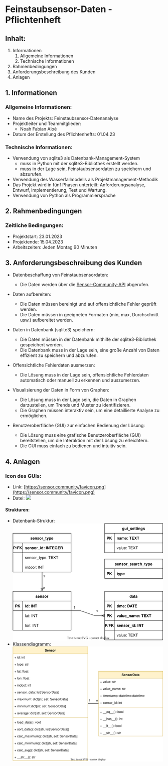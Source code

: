 # Feinstaubsensor-Daten - Pflichtenheft

## Inhalt:
1. Informationen
   1. Allgemeine Informationen
   2. Technische Informationen
2. Rahmenbedingungen
3. Anforderungsbeschreibung des Kunden
4. Anlagen

## 1. Informationen

### Allgemeine Informationen:
* Name des Projekts: Feinstaubsensor-Datenanalyse
* Projektleiter und Teammitglieder:
  * Noah Fabian Aloé
* Datum der Erstellung des Pflichtenhefts: 01.04.23

### Technische Informationen:
* Verwendung von sqlite3 als Datenbank-Management-System
  * muss in Python mit der sqlite3-Bibliothek erstellt werden.
  * muss in der Lage sein, Feinstaubsensordaten zu speichern und abzurufen.
* Verwendung des Wasserfallmodells als Projektmanagement-Methodik
* Das Projekt wird in fünf Phasen unterteilt: Anforderungsanalyse, Entwurf, Implementierung, Test und Wartung.
* Verwendung von Python als Programmiersprache

## 2. Rahmenbedingungen
### Zeitliche Bedingungen:
* Projektstart: 23.01.2023
* Projektende: 15.04.2023
* Arbeitszeiten: Jeden Montag 90 Minuten

## 3. Anforderungsbeschreibung des Kunden
* Datenbeschaffung von Feinstaubsensordaten:
  * Die Daten werden über die [Sensor-Community-API](https://sensor.community/de/) abgerufen.

* Daten aufbereiten:
  * Die Daten müssen bereinigt und auf offensichtliche Fehler geprüft werden.
  * Die Daten müssen in geeigneten Formaten (min, max, Durchschnitt usw.) aufbereitet werden.

* Daten in Datenbank (sqlite3) speichern:
   * Die Daten müssen in der Datenbank mithilfe der sqlite3-Bibliothek gespeichert werden.
   * Die Datenbank muss in der Lage sein, eine große Anzahl von Daten effizient zu speichern und abzurufen.

* Offensichtliche Fehlerdaten ausmerzen:
  * Die Lösung muss in der Lage sein, offensichtliche Fehlerdaten automatisch oder manuell zu erkennen und auszumerzen.

* Visualisierung der Daten in Form von Graphen:
  * Die Lösung muss in der Lage sein, die Daten in Graphen darzustellen, um Trends und Muster zu identifizieren.
  * Die Graphen müssen interaktiv sein, um eine detaillierte Analyse zu ermöglichen.

* Benutzeroberfläche (GUI) zur einfachen Bedienung der Lösung:
  * Die Lösung muss eine grafische Benutzeroberfläche (GUI) bereitstellen, um die Interaktion mit der Lösung zu erleichtern.
  * Die GUI muss einfach zu bedienen und intuitiv sein.

## 4. Anlagen

### Icon des GUIs:
* Link: [https://sensor.community/favicon.png](https://sensor.community/favicon.png)
* Datei: ![](https://sensor.community/favicon.png)

#### Strukturen:

* Datenbank-Struktur: ![](./assets/ER-Diagramm.svg)
* Klassendiagramm: ![](./assets/Klassendiagramm.svg)


